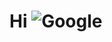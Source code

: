 # Hi ![Google](https://www.google.com/logos/doodles/2021/doodle-champion-island-games-begin-6753651837108462.2-2xa.gif)